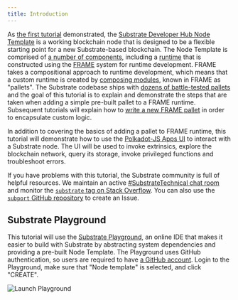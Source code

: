 ```yaml
---
title: Introduction
---
```


As [the first tutorial](../create-your-first-substrate-chain) demonstrated, the
[Substrate Developer Hub Node Template](https://github.com/substrate-developer-hub/substrate-node-template)
is a working blockchain node that is designed to be a flexible starting point for a new
Substrate-based blockchain. The Node Template is comprised of
[a number of components](../../index#architecture), including a
[runtime](../../knowledgebase/getting-started/glossary#runtime) that is constructed using the
[FRAME](../../knowledgebase/runtime/frame) system for runtime development. FRAME takes a
compositional approach to runtime development, which means that a custom runtime is created by
[composing modules](../../knowledgebase/runtime/macros#construct_runtime), known in FRAME as
"pallets". The Substrate codebase ships with
[dozens of battle-tested pallets](https://github.com/paritytech/substrate/tree/v2.0.0-rc6/frame) and
the goal of this tutorial is to explain and demonstrate the steps that are taken when adding a
simple pre-built pallet to a FRAME runtime. Subsequent tutorials will explain how to
[write a new FRAME pallet](../build-a-dapp) in order to encapsulate custom logic.

In addition to covering the basics of adding a pallet to FRAME runtime, this tutorial will
demonstrate how to use the [Polkadot-JS Apps UI](https://github.com/polkadot-js/apps) to interact
with a Substrate node. The UI will be used to invoke extrinsics, explore the blockchain network,
query its storage, invoke privileged functions and troubleshoot errors.

If you have problems with this tutorial, the Substrate community is full of helpful resources. We
maintain an active
[#SubstrateTechnical chat room](https://app.element.io/#/room/!HzySYSaIhtyWrwiwEV:matrix.org) and
monitor the
[`substrate` tag on Stack Overflow](https://stackoverflow.com/questions/tagged/substrate). You can
also use the [`subport` GitHub repository](https://github.com/paritytech/subport/issues/new) to
create an Issue.

## Substrate Playground

This tutorial will use the [Substrate Playground](https://playground.substrate.dev/), an online IDE
that makes it easier to build with Substrate by abstracting system dependencies and providing a
pre-built Node Template. The Playground uses GitHub authentication, so users are required to have
[a GitHub account](https://github.com/join). Login to the Playground, make sure that "Node template"
is selected, and click "CREATE".

![Launch Playground](assets/tutorials/playground/01-launch.png)
